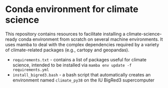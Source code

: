# Conda environment for climate science

This repository contains resources to facilitate installing a climate-science-ready conda environment from scratch on several machine environments.  It uses mamba to deal with the complex dependencies required by a variety of climate-related packages (e.g., cartopy and geopandas).

* `requirements.txt` - contains a list of packages useful for climate science, intended to be installed via `mamba env update -f requirements.yml`
* `install_bigred3.bash` - a bash script that automatically creates an environment named `climate_py38` on the IU BigRed3 supercomputer
